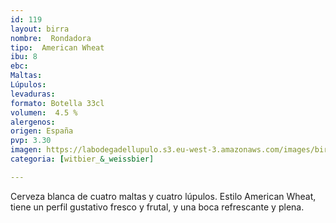 ```yaml
---
id: 119
layout: birra
nombre:  Rondadora
tipo:  American Wheat
ibu: 8
ebc: 
Maltas:
Lúpulos:
levaduras: 
formato: Botella 33cl
volumen:  4.5 %
alergenos: 
origen: España
pvp: 3.30
imagen: https://labodegadellupulo.s3.eu-west-3.amazonaws.com/images/birras/rondadora.jpg
categoria: [witbier_&_weissbier]

---
```

Cerveza blanca de cuatro maltas y cuatro lúpulos. Estilo American Wheat, tiene un perfil gustativo fresco y frutal, y una boca refrescante y plena.